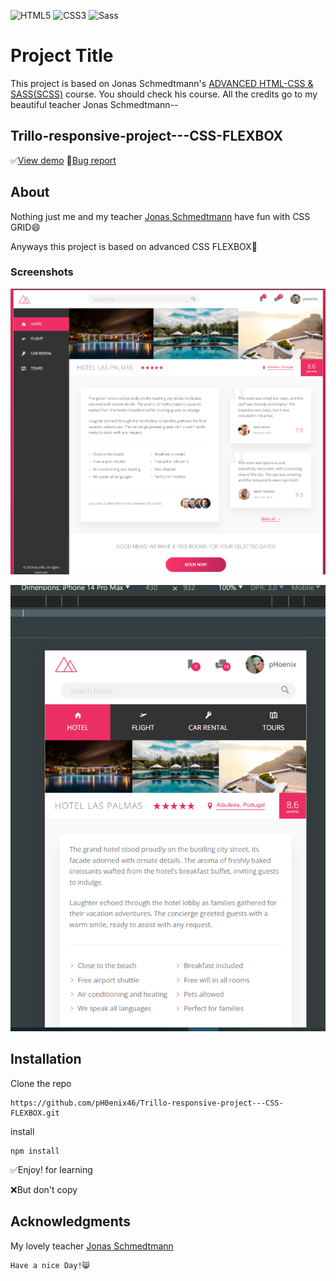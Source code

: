![HTML5](https://img.shields.io/badge/html5-%23E34F26.svg?style=for-the-badge&logo=html5&logoColor=white) ![CSS3](https://img.shields.io/badge/css3-%231572B6.svg?style=for-the-badge&logo=css3&logoColor=white) ![Sass](https://img.shields.io/badge/Sass-%23CC6699.svg?style=for-the-badge&logo=sass&logoColor=white)

# Project Title

This project is based on Jonas Schmedtmann's [ADVANCED HTML-CSS & SASS(SCSS)](https://www.udemy.com/user/jonasschmedtmann/) course. You should check his course. All the credits go to my beautiful teacher Jonas Schmedtmann--

## Trillo-responsive-project---CSS-FLEXBOX

✅[View demo](https://ph0enix46.github.io/Trillo-responsive-project---CSS-FLEXBOX/) 🐛[Bug report](https://github.com/pH0enix46/Trillo-responsive-project---CSS-FLEXBOX/issues)


## About
Nothing just me and my teacher [Jonas Schmedtmann](https://github.com/jonasschmedtmann) have fun with CSS GRID😄

Anyways this project is based on advanced CSS FLEXBOX💪

### Screenshots
![Demo 1](img/demo-pic/1.png)

![Demo 2](img/demo-pic/2.png)
## Installation

Clone the repo
```
https://github.com/pH0enix46/Trillo-responsive-project---CSS-FLEXBOX.git
```
install
```
npm install
```

✅Enjoy! for learning 

❌But don't copy
## Acknowledgments
My lovely teacher [Jonas Schmedtmann](https://github.com/jonasschmedtmann)


```
Have a nice Day!😸
```
